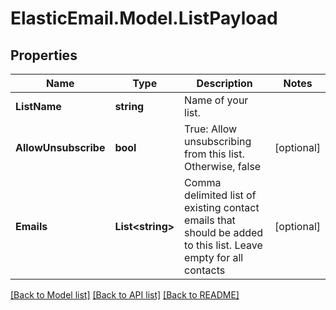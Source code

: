 # ElasticEmail.Model.ListPayload

## Properties

Name | Type | Description | Notes
------------ | ------------- | ------------- | -------------
**ListName** | **string** | Name of your list. | 
**AllowUnsubscribe** | **bool** | True: Allow unsubscribing from this list. Otherwise, false | [optional] 
**Emails** | **List&lt;string&gt;** | Comma delimited list of existing contact emails that should be added to this list. Leave empty for all contacts | [optional] 

[[Back to Model list]](../README.md#documentation-for-models) [[Back to API list]](../README.md#documentation-for-api-endpoints) [[Back to README]](../README.md)

